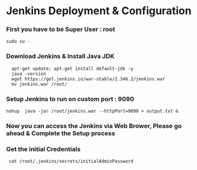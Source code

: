 # Jenkins Deployment & Configuration


### First you have to be Super User : root
```
sudo su - 
```

### Download Jenkins & Install Java JDK
```
  apt-get update; apt-get install default-jdk -y
  java -version
  wget https://get.jenkins.io/war-stable/2.346.2/jenkins.war 
  mv jenkins.war /root/
```


### Setup Jenkins to run on custom port : 9090
```
nohup  java -jar /root/jenkins.war --httpPort=9090 > output.txt & 
```

### Now you can access the Jenkins via Web Brower, Please go ahead & Complete the Setup process 


### Get the initial Credentials
```
 cat /root/.jenkins/secrets/initialAdminPassword
```


